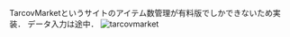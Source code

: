 TarcovMarketというサイトのアイテム数管理が有料版でしかできないため実装．
データ入力は途中．
![tarcovmarket](https://github.com/222isamu222/TarcovMarket_page/assets/32391974/af230401-d376-407e-940e-2e7690001a12)
